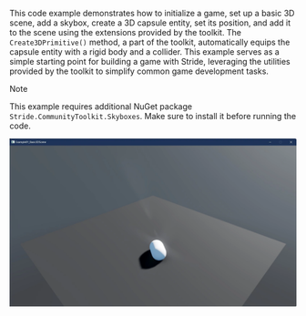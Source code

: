 This code example demonstrates how to initialize a game, set up a basic 3D scene, add a skybox, create a 3D capsule entity, set its position, and add it to the scene using the extensions provided by the toolkit. The `Create3DPrimitive()` method, a part of the toolkit, automatically equips the capsule entity with a rigid body and a collider. This example serves as a simple starting point for building a game with Stride, leveraging the utilities provided by the toolkit to simplify common game development tasks.

> [!NOTE]
> This example requires additional NuGet package `Stride.CommunityToolkit.Skyboxes`. Make sure to install it before running the code.

![Stride UI Example](../../../manual/code-only/examples/media/stride-game-engine-example01-basic-3d-scene.webp)